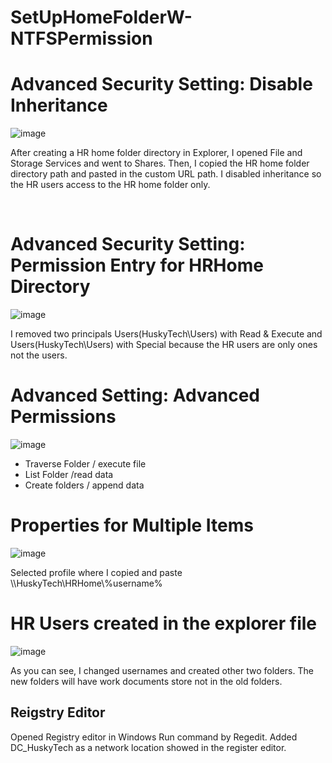 # SetUpHomeFolderW-NTFSPermission

<h1>Advanced Security Setting: Disable Inheritance</h1>

![image](https://github.com/user-attachments/assets/e54be792-b8d5-4de5-9a67-433e3b2c3dee)

<p>
  After creating a HR home folder directory in Explorer, I opened File and Storage Services and went to Shares.
  Then, I copied the HR home folder directory path and pasted in the custom URL path. I disabled inheritance so the HR users access to the HR home folder only.
</p>

<br>

<h1>Advanced Security Setting: Permission Entry for HRHome Directory</h1>

![image](https://github.com/user-attachments/assets/ed2de5a9-ce52-47bf-ad15-46461a1edf7c)

<p>
  I removed two principals Users(HuskyTech\Users) with Read & Execute and Users(HuskyTech\Users) with Special
  because the HR users are only ones not the users.
  
</p>

<h1>Advanced Setting: Advanced Permissions</h1>

![image](https://github.com/user-attachments/assets/8bfb5a54-b5a8-46a9-a4b6-2b6d7737d6a0)

<p>
  <ul>
    <li>Traverse Folder / execute file</li>
    <li>List Folder /read data</li>
    <li>Create folders / append data</li>
  </ul>
</p>

<h1>Properties for Multiple Items</h1>

![image](https://github.com/user-attachments/assets/08f3e038-c5d8-4614-9991-844dadebc00b)

<p>
  Selected profile where I copied and paste \\HuskyTech\HRHome\%username%
</p>

<h1>HR Users created in the explorer file</h1>

![image](https://github.com/user-attachments/assets/b4d6073c-2a13-48a8-9618-17ab0bb9977d)

<p>
  As you can see, I changed usernames and created other two folders. The new folders will have work documents store not in the old folders.
</p>

<h2>Reigstry Editor</h2>

<p>
 Opened Registry editor in Windows Run command by Regedit.
  Added DC_HuskyTech as a network location showed in the register editor. 
</p>

